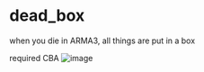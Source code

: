 # dead_box
when you die in ARMA3, all things are put in a box   

required CBA
![image](https://github.com/wind32script/dead_box/assets/134332468/633f25b0-8f05-4cf3-b780-b6bef9dfa493)
